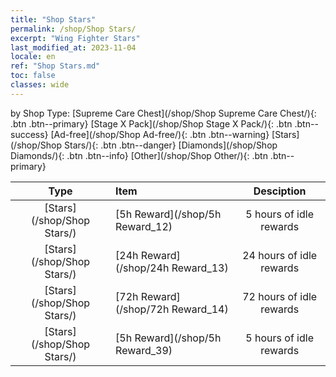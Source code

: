 ```yaml
---
title: "Shop Stars"
permalink: /shop/Shop Stars/
excerpt: "Wing Fighter Stars"
last_modified_at: 2023-11-04
locale: en
ref: "Shop Stars.md"
toc: false
classes: wide
---
```


  by Shop Type:  [Supreme Care Chest](/shop/Shop Supreme Care Chest/){: .btn .btn--primary}   [Stage X Pack](/shop/Shop Stage X Pack/){: .btn .btn--success}   [Ad-free](/shop/Shop Ad-free/){: .btn .btn--warning}   [Stars](/shop/Shop Stars/){: .btn .btn--danger}   [Diamonds](/shop/Shop Diamonds/){: .btn .btn--info}   [Other](/shop/Shop Other/){: .btn .btn--primary} 

  |    Type   |   Item   | Desciption |
  |:---------:|:---------|:----------:|
 [Stars](/shop/Shop Stars/) |[5h Reward](/shop/5h Reward_12) | 5 hours of idle rewards | 
 [Stars](/shop/Shop Stars/) |[24h Reward](/shop/24h Reward_13) | 24 hours of idle rewards | 
 [Stars](/shop/Shop Stars/) |[72h Reward](/shop/72h Reward_14) | 72 hours of idle rewards | 
 [Stars](/shop/Shop Stars/) |[5h Reward](/shop/5h Reward_39) | 5 hours of idle rewards | 
